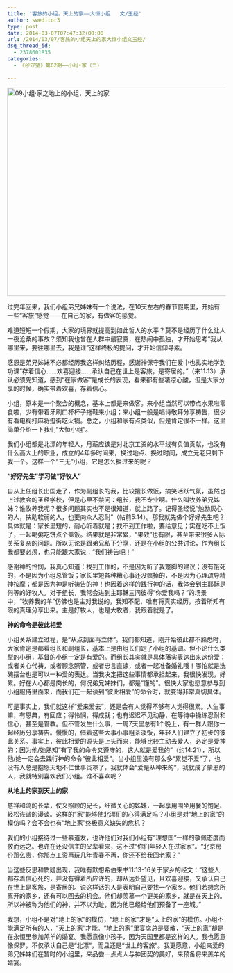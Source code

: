 ```yaml
---
title: '客旅的小组，天上的家——大恒小组   文/玉经'
author: sweditor3
type: post
date: 2014-03-07T07:47:32+00:00
url: /2014/03/07/客旅的小组天上的家大恒小组文玉经/
dsq_thread_id:
  - 2378601835
categories:
  - 《＠守望》第62期——小组•家（二）

---
```

[<img class="aligncenter size-full wp-image-10556" alt="09小组·家之地上的小组，天上的家" src="http://t5.shwchurch.org/wp-content/uploads/2014/03/09小组·家之地上的小组，天上的家.jpg" width="640" height="480" srcset="http://t5.shwchurch.org/wp-content/uploads/2014/03/09小组·家之地上的小组，天上的家.jpg 640w, http://t5.shwchurch.org/wp-content/uploads/2014/03/09小组·家之地上的小组，天上的家-400x300.jpg 400w" sizes="(max-width: 640px) 100vw, 640px" />][1]

过完年回来，我们小组弟兄姊妹有一个说法，在10天左右的春节假期里，开始有一些“客旅”感觉——在自己的家，有做客的感觉。

难道短短一个假期，大家的境界就提高到如此哲人的水平？莫不是经历了什么让人一夜沧桑的事故？须知我也曾在人群中最寂寞，在热闹中孤独，才开始思考“我从哪里来，要往哪里去，我是谁”这样终极的提问，才开始信仰寻索。

感恩是弟兄姊妹不必都经历我这样纠结历程，感谢神保守我们在爱中也扎实地学到功课“存着信心……欢喜迎接……承认自己在世上是客旅，是寄居的。”（来11:13）承认必须先知道，感到“在家做客”是成长的表现，看来都有些凄凉心酸，但是大家分享的时候，确实带着欢喜，存着信心。

小组，原本是一个聚会的概念，基本上都是来做客。来小组当然可以带点水果啦零食啦，少有带着牙刷口杯杯子拖鞋来小组；来小组一般是唱诗敬拜分享祷告，很少有看电视打麻将逛街吃火锅。总之，小组和家有点类似，但是肯定很不一样。这里简单介绍一下我们“大恒小组”。

我们小组都是北漂的年轻人，月薪应该是对北京工资的水平线有负值贡献，也没有什么高大上的职业，成立的4年多时间来，换过地点、换过时间，成立元老只剩下我一个。这样一个“三无”小组，它是怎么捱过来的呢？

**“好好先生”学习做“好牧人”**

自从上任组长出国走了，作为副组长的我，比较擅长做饭，搞笑活跃气氛，虽然也上过教会的圣经学校，但是心里不禁问：组长，我不专业啊。什么叫牧养弟兄姊妹？谁牧养我呢？很多问题其实也不是很知道，就上路了。记得圣经说“勉励灰心的人，扶助软弱的人，也要向众人忍耐”（帖前5:14）。那我就先做个好好先生吧？具体就是：家长里短的，耐心听着就是；找不到工作啦，要给意见；实在吃不上饭了，一起喝粥吃饼点个盖饭。结果就是非常累，“果效”也有限，甚至带来很多人际关系复杂的问题。所以无论是跟弟兄私下分享，还是在小组的公共讨论，作为组长我都要必须，也只能跟大家说：“我们祷告吧！”

感谢神的怜悯，我真心知道：找到工作的，不是因为听了我蹩脚的建议；没有饿死的，不是因为小组总管饭；家长里短各种糟心事还没疯掉的，不是因为心理疏导精神按摩；都是因为神是听祷告的神！也因着这样的践行神的话，我体会到主耶稣是何等的好牧人。对于组长，我常会进到主耶稣三问彼得“你爱我吗？”的场景中，“牧养我的羊”仿佛也是主对我说的，我知不配，唯有将真实经历，按着所知有限的真理分享出来。主是好牧人，也是大牧者，我跟着就是了。

**神的命令是彼此相爱**

小组关系建立过程，是“从点到面再立体”。我们都知道，刚开始彼此都不熟悉时，大家肯定是都看组长和副组长，基本上是由组长们定了小组的基调。但不论什么类型的小组，基督的小组一定是有爱的。而组长其实就是具体落实表达出来这份爱：或者关心代祷，或者顾念照管，或者忠言直谏，或者一起准备婚礼哦！哪怕就是洗碗摆台也是可以一种爱的表达。当我决定把这些事情都承担起来，我很快发现，好累。好在人心都是肉长的，何况弟兄姊妹们，都是“懂的”。很快大家也愿意参与到小组服侍里面来，而我们在一起读到“彼此相爱”的命令时，就变得非常真切具体。

可是事实上，我们就这样“爱来爱去”，还是会有人觉得不够有人觉得很累。人生事嘛，有恩典，有回应；得怜悯，得成就；也有迟迟不见动静，在等待中操练忍耐和信心，甚至是管教。但不管发生什么事，一周7天里总有1个晚上，有一群人跟你一起经历分享祷告。慢慢的，借着这些大事小事粗茶淡饭，年轻人们建立了初步的彼此关系。事实上，彼此相爱的源头是上头而来，能够比较主动去爱人，必定是爱神的；因为他/她熟知“有了我的命令又遵守的，这人就是爱我的”（约14:21），所以他/她一定会去践行神的命令“彼此相爱”。当小组里没有那么多“累觉不爱”了，也没有人总是抱怨天地不仁世事炎凉了，我就体会“爱是从神来的”，我就成了蒙恩的人，我就特别喜欢我们小组。谁不喜欢呢？

**从地上的家到天上的家**

慈祥和蔼的长辈，仗义照顾的兄长，细微关心的姊妹，一起享用围坐用餐的饱足、轻松诙谐的漫谈。这样的“家”能够使北漂们的心得满足吗？小组是对“地上的家”的模仿吗？会不会也有“地上家”终极意义缺失的危机？
  
我们的小组接待过一些慕道友，也许他们对我们小组有“理想国”一样的敬佩态度而敬而远之。也许在还没信主的父辈看来，这不过“你们年轻人在过家家”。“北京房价那么贵，你那点工资再玩几年青春不再，你还不给我回老家？”

当这些反思和质疑出现，我唯有默想希伯来书11:13-16关于家乡的经文：“这些人都存着信心死的，并没有得着所应许的，却从远处望见，且欢喜迎接，又承认自己在世上是客旅，是寄居的。说这样话的人是表明自己要找一个家乡。他们若想念所离开的家乡，还有可以回去的机会。他们却羡慕一个更美的家乡，就是在天上的。所以神被称为他们的神，并不以为耻，因为他已经给他们预备了一座城。”

我想，小组不是对“地上的家”的模仿，“地上的家”才是“天上的家”的模仿。小组不能满足所有的人，“天上的家”才能。“地上的家”里宴席总是要散，“天上的家”却是在永恒里参加羔羊的婚宴。我愿意像小孩子，因为天国里都是这样的人。我也愿意像保罗，不仅承认自己是“北漂”，而且还是“世上的客旅”。我更愿意，小组亲爱的弟兄姊妹们在暂时的小组里，来品尝一点点人与神团契的美好，来预备将来羔羊的婚宴。

&nbsp;

 [1]: http://t5.shwchurch.org/wp-content/uploads/2014/03/09小组·家之地上的小组，天上的家.jpg